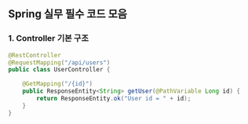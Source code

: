 ## Spring 실무 필수 코드 모음

### 1. Controller 기본 구조
```java
@RestController
@RequestMapping("/api/users")
public class UserController {

    @GetMapping("/{id}")
    public ResponseEntity<String> getUser(@PathVariable Long id) {
        return ResponseEntity.ok("User id = " + id);
    }
}
